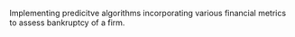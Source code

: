 Implementing predicitve algorithms incorporating various financial metrics to assess bankruptcy of a firm.
